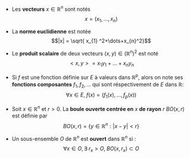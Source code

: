 
-  Les **vecteurs** $x\in \mathbb{R}^n$ sont notés $$x = (x_{1},\dots,x_{n})$$
-  La **norme euclidienne** est notée $$|x| = \sqrt{ x_{1} ^2+\dots+x_{n}^2}$$
-  Le **produit scalaire** de deux vecteurs $(x,y)\in(\mathbb{R}^n)^2$ est noté $$<x,y> = x_{1}y_{1}+\dots+x_{n}y_{n}$$

- Si $f$ est une fonction définie sur $E$ à valeurs dans $\mathbb{R}^p$, alors on note ses **fonctions composantes** $f_{1},f_{2},\dots$ qui sont réspectivement de $E$ dans $\mathbb{R}$: $$\forall x\in E,\; f(x) = (f_{1}(x),\dots,f_{p}(x))$$
- Soit $x\in \mathbb{R}^n$ et $r>0$. La **boule ouverte centrée en** $x$ **de rayon** $r$ $BO(x,r)$ est définie par $$BO(x,r)=\{y\in \mathbb{R}^n:|x-y|<r\}$$
- Un sous-ensemble $O$ de $\mathbb{R}^n$ est **ouvert** dans $\mathbb{R}^n$ si : $$\forall x\in O, \exists\; r_{x}>O,\;BO(x,r_{x})\subset O$$